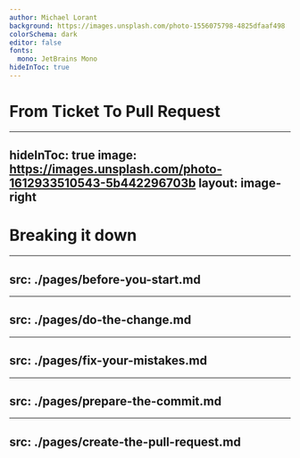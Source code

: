 ```yaml
---
author: Michael Lorant
background: https://images.unsplash.com/photo-1556075798-4825dfaaf498
colorSchema: dark
editor: false
fonts:
  mono: JetBrains Mono
hideInToc: true
---
```


# From Ticket To Pull Request

---
hideInToc: true
image: https://images.unsplash.com/photo-1612933510543-5b442296703b
layout: image-right
---

# Breaking it down

<toc />

---
src: ./pages/before-you-start.md
---

---
src: ./pages/do-the-change.md
---

---
src: ./pages/fix-your-mistakes.md
---

---
src: ./pages/prepare-the-commit.md
---

---
src: ./pages/create-the-pull-request.md
---
